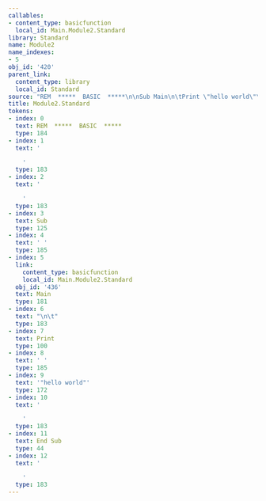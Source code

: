 ```yaml
---
callables:
- content_type: basicfunction
  local_id: Main.Module2.Standard
library: Standard
name: Module2
name_indexes:
- 5
obj_id: '420'
parent_link:
  content_type: library
  local_id: Standard
source: "REM  *****  BASIC  *****\n\nSub Main\n\tPrint \"hello world\"\nEnd Sub\n"
title: Module2.Standard
tokens:
- index: 0
  text: REM  *****  BASIC  *****
  type: 184
- index: 1
  text: '

    '
  type: 183
- index: 2
  text: '

    '
  type: 183
- index: 3
  text: Sub
  type: 125
- index: 4
  text: ' '
  type: 185
- index: 5
  link:
    content_type: basicfunction
    local_id: Main.Module2.Standard
  obj_id: '436'
  text: Main
  type: 181
- index: 6
  text: "\n\t"
  type: 183
- index: 7
  text: Print
  type: 100
- index: 8
  text: ' '
  type: 185
- index: 9
  text: '"hello world"'
  type: 172
- index: 10
  text: '

    '
  type: 183
- index: 11
  text: End Sub
  type: 44
- index: 12
  text: '

    '
  type: 183
---
```

